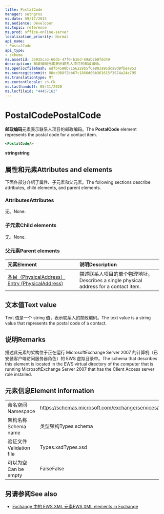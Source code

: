 ```yaml
---
title: PostalCode
manager: sethgros
ms.date: 09/17/2015
ms.audience: Developer
ms.topic: reference
ms.prod: office-online-server
localization_priority: Normal
api_name:
- PostalCode
api_type:
- schema
ms.assetid: 35935ca3-60d5-47f0-b16d-69ab2b8fdd49
description: 邮政编码元素表示联系人项目的邮政编码。
ms.openlocfilehash: edfb4590b7156229b5f6a893a96dca8d9fbea853
ms.sourcegitcommit: 88ec988f2bb67c1866d06b361615f3674a24e795
ms.translationtype: MT
ms.contentlocale: zh-CN
ms.lasthandoff: 05/31/2020
ms.locfileid: "44457163"
---
```

# <a name="postalcode"></a><span data-ttu-id="8f6cb-103">PostalCode</span><span class="sxs-lookup"><span data-stu-id="8f6cb-103">PostalCode</span></span>

<span data-ttu-id="8f6cb-104">**邮政编码**元素表示联系人项目的邮政编码。</span><span class="sxs-lookup"><span data-stu-id="8f6cb-104">The **PostalCode** element represents the postal code for a contact item.</span></span> 
  
```xml
<PostalCode/>
```

 <span data-ttu-id="8f6cb-105">**string**</span><span class="sxs-lookup"><span data-stu-id="8f6cb-105">**string**</span></span>
## <a name="attributes-and-elements"></a><span data-ttu-id="8f6cb-106">属性和元素</span><span class="sxs-lookup"><span data-stu-id="8f6cb-106">Attributes and elements</span></span>

<span data-ttu-id="8f6cb-107">下面各部分介绍了属性、子元素和父元素。</span><span class="sxs-lookup"><span data-stu-id="8f6cb-107">The following sections describe attributes, child elements, and parent elements.</span></span>
  
### <a name="attributes"></a><span data-ttu-id="8f6cb-108">Attributes</span><span class="sxs-lookup"><span data-stu-id="8f6cb-108">Attributes</span></span>

<span data-ttu-id="8f6cb-109">无。</span><span class="sxs-lookup"><span data-stu-id="8f6cb-109">None.</span></span>
  
### <a name="child-elements"></a><span data-ttu-id="8f6cb-110">子元素</span><span class="sxs-lookup"><span data-stu-id="8f6cb-110">Child elements</span></span>

<span data-ttu-id="8f6cb-111">无。</span><span class="sxs-lookup"><span data-stu-id="8f6cb-111">None.</span></span>
  
### <a name="parent-elements"></a><span data-ttu-id="8f6cb-112">父元素</span><span class="sxs-lookup"><span data-stu-id="8f6cb-112">Parent elements</span></span>

|<span data-ttu-id="8f6cb-113">**元素**</span><span class="sxs-lookup"><span data-stu-id="8f6cb-113">**Element**</span></span>|<span data-ttu-id="8f6cb-114">**说明**</span><span class="sxs-lookup"><span data-stu-id="8f6cb-114">**Description**</span></span>|
|:-----|:-----|
|[<span data-ttu-id="8f6cb-115">条目（PhysicalAddress）</span><span class="sxs-lookup"><span data-stu-id="8f6cb-115">Entry (PhysicalAddress)</span></span>](entry-physicaladdress.md) <br/> |<span data-ttu-id="8f6cb-116">描述联系人项目的单个物理地址。</span><span class="sxs-lookup"><span data-stu-id="8f6cb-116">Describes a single physical address for a contact item.</span></span>  <br/> |
   
## <a name="text-value"></a><span data-ttu-id="8f6cb-117">文本值</span><span class="sxs-lookup"><span data-stu-id="8f6cb-117">Text value</span></span>

<span data-ttu-id="8f6cb-118">Text 值是一个 string 值，表示联系人的邮政编码。</span><span class="sxs-lookup"><span data-stu-id="8f6cb-118">The text value is a string value that represents the postal code of a contact.</span></span>
  
## <a name="remarks"></a><span data-ttu-id="8f6cb-119">说明</span><span class="sxs-lookup"><span data-stu-id="8f6cb-119">Remarks</span></span>

<span data-ttu-id="8f6cb-120">描述此元素的架构位于正在运行 MicrosoftExchange Server 2007 的计算机（已安装客户端访问服务器角色）的 EWS 虚拟目录中。</span><span class="sxs-lookup"><span data-stu-id="8f6cb-120">The schema that describes this element is located in the EWS virtual directory of the computer that is running MicrosoftExchange Server 2007 that has the Client Access server role installed.</span></span>
  
## <a name="element-information"></a><span data-ttu-id="8f6cb-121">元素信息</span><span class="sxs-lookup"><span data-stu-id="8f6cb-121">Element information</span></span>

|||
|:-----|:-----|
|<span data-ttu-id="8f6cb-122">命名空间</span><span class="sxs-lookup"><span data-stu-id="8f6cb-122">Namespace</span></span>  <br/> |https://schemas.microsoft.com/exchange/services/2006/types  <br/> |
|<span data-ttu-id="8f6cb-123">架构名称</span><span class="sxs-lookup"><span data-stu-id="8f6cb-123">Schema name</span></span>  <br/> |<span data-ttu-id="8f6cb-124">类型架构</span><span class="sxs-lookup"><span data-stu-id="8f6cb-124">Types schema</span></span>  <br/> |
|<span data-ttu-id="8f6cb-125">验证文件</span><span class="sxs-lookup"><span data-stu-id="8f6cb-125">Validation file</span></span>  <br/> |<span data-ttu-id="8f6cb-126">Types.xsd</span><span class="sxs-lookup"><span data-stu-id="8f6cb-126">Types.xsd</span></span>  <br/> |
|<span data-ttu-id="8f6cb-127">可以为空</span><span class="sxs-lookup"><span data-stu-id="8f6cb-127">Can be empty</span></span>  <br/> |<span data-ttu-id="8f6cb-128">False</span><span class="sxs-lookup"><span data-stu-id="8f6cb-128">False</span></span>  <br/> |
   
## <a name="see-also"></a><span data-ttu-id="8f6cb-129">另请参阅</span><span class="sxs-lookup"><span data-stu-id="8f6cb-129">See also</span></span>



- [<span data-ttu-id="8f6cb-130">Exchange 中的 EWS XML 元素</span><span class="sxs-lookup"><span data-stu-id="8f6cb-130">EWS XML elements in Exchange</span></span>](ews-xml-elements-in-exchange.md)

